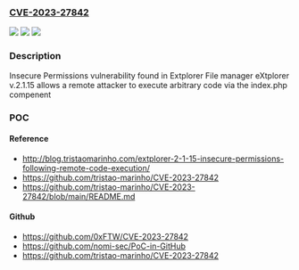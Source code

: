 ### [CVE-2023-27842](https://cve.mitre.org/cgi-bin/cvename.cgi?name=CVE-2023-27842)
![](https://img.shields.io/static/v1?label=Product&message=n%2Fa&color=blue)
![](https://img.shields.io/static/v1?label=Version&message=n%2Fa&color=blue)
![](https://img.shields.io/static/v1?label=Vulnerability&message=n%2Fa&color=brighgreen)

### Description

Insecure Permissions vulnerability found in Extplorer File manager eXtplorer v.2.1.15 allows a remote attacker to execute arbitrary code via the index.php compenent

### POC

#### Reference
- http://blog.tristaomarinho.com/extplorer-2-1-15-insecure-permissions-following-remote-code-execution/
- https://github.com/tristao-marinho/CVE-2023-27842
- https://github.com/tristao-marinho/CVE-2023-27842/blob/main/README.md

#### Github
- https://github.com/0xFTW/CVE-2023-27842
- https://github.com/nomi-sec/PoC-in-GitHub
- https://github.com/tristao-marinho/CVE-2023-27842

